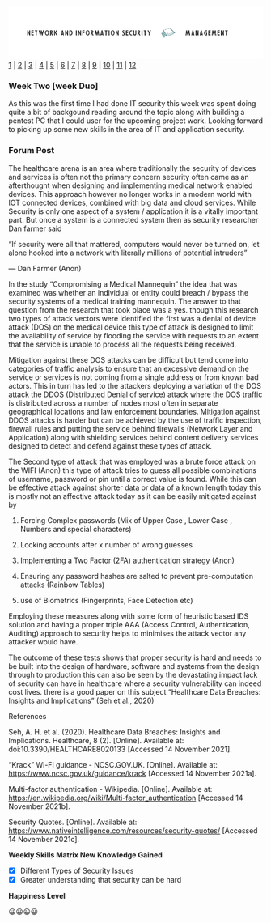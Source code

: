 ![Logo](Images/PCOM7E.png)
[1](/MyPortfolio/PCOM7E/Unit01.html) | [2](/MyPortfolio/PCOM7E/Unit02.html) | [3](/MyPortfolio/PCOM7E/Unit03.html) | [4](/MyPortfolio/PCOM7E/Unit04.html) | [5](/MyPortfolio/PCOM7E/Unit05.html) | [6](/MyPortfolio/PCOM7E/Unit06.html) | [7](/MyPortfolio/PCOM7E/Unit07.html) | [8](/MyPortfolio/PCOM7E/Unit08.html) | [9](/MyPortfolio/PCOM7E/Unit09.html) | [10](/MyPortfolio/PCOM7E/Unit10.html) | [11](/MyPortfolio/PCOM7E/Unit11.html) | [12](/MyPortfolio/PCOM7E/Unit12.html)
### Week Two [week Duo]
As this was the first time I had done IT security this week was spent doing quite a bit of backgound reading around the topic along with building a pentest PC that I could user for the upcoming project work. Looking forward to picking up some new skills in the area of IT and application security.

### Forum Post ###
The healthcare arena is an area where traditionally the security of devices and services is often not the primary concern security often came as an afterthought when designing and implementing medical network enabled devices. This approach however no longer works in a modern world with IOT connected devices, combined with big data and cloud services. While Security is only one aspect of a system / application it is a vitally important part. But once a system is a connected system then as security researcher Dan farmer said

 “If security were all that mattered, computers would never be turned on, let alone hooked into a network with literally millions of potential intruders”

― Dan Farmer (Anon)

In the study “Compromising a Medical Mannequin” the idea that was examined was whether an individual or entity could breach / bypass the security systems of a medical training mannequin. The answer to that question from the research that took place was a yes. though this research two types of attack vectors were identified the first was a denial of device attack (DOS) on the medical device this type of attack is designed to limit the availability of service by flooding the service with requests to an extent that the service is unable to process all the requests being received.

Mitigation against these DOS attacks can be difficult but tend come into categories of traffic analysis to ensure that an excessive demand on the service or services is not coming from a single address or from known bad actors. This in turn has led to the attackers deploying a variation of the DOS attack the DDOS (Distributed Denial of service) attack where the DOS traffic is distributed across a number of nodes most often in separate geographical locations and law enforcement boundaries. Mitigation against DDOS attacks is harder but can be achieved by the use of traffic inspection, firewall rules and putting the service behind firewalls (Network Layer and Application) along with shielding services behind content delivery services designed to detect and defend against these types of attack.

The Second type of attack that was employed was a brute force attack on the WIFI (Anon) this type of attack tries to guess all possible combinations of username, password or pin until a correct value is found. While this can be effective attack against shorter data or data of a known length today this is mostly not an affective attack today as it can be easily mitigated against by

1.    Forcing Complex passwords (Mix of Upper Case , Lower Case , Numbers and special characters)

2.    Locking accounts after x number of wrong guesses

3.    Implementing a Two Factor (2FA) authentication strategy (Anon)

4.    Ensuring any password hashes are salted to prevent pre-computation attacks (Rainbow Tables)

5.    use of Biometrics (Fingerprints, Face Detection etc)

Employing these measures along with some form of heuristic based IDS solution and having a proper triple AAA (Access Control, Authentication, Auditing) approach to security helps to minimises the attack vector any attacker would have.

The outcome of these tests shows that proper security is hard and needs to be built into the design of hardware, software and systems from the design through to production this can also be seen by the devastating impact lack of security can have in healthcare where a security vulnerability can indeed cost lives. there is a good paper on this subject “Healthcare Data Breaches: Insights and Implications” (Seh et al., 2020)

References 

 Seh, A. H. et al. (2020). Healthcare Data Breaches: Insights and Implications. Healthcare, 8 (2). [Online]. Available at: doi:10.3390/HEALTHCARE8020133 [Accessed 14 November 2021].

“Krack” Wi-Fi guidance - NCSC.GOV.UK. [Online]. Available at: https://www.ncsc.gov.uk/guidance/krack [Accessed 14 November 2021a].

Multi-factor authentication - Wikipedia. [Online]. Available at: https://en.wikipedia.org/wiki/Multi-factor_authentication [Accessed 14 November 2021b].

Security Quotes. [Online]. Available at: https://www.nativeintelligence.com/resources/security-quotes/ [Accessed 14 November 2021c].

**Weekly Skills Matrix New Knowledge Gained**

- [x] Different Types of Security Issues
- [X] Greater understanding that security can be hard

**Happiness Level**

😀😀😀😀
